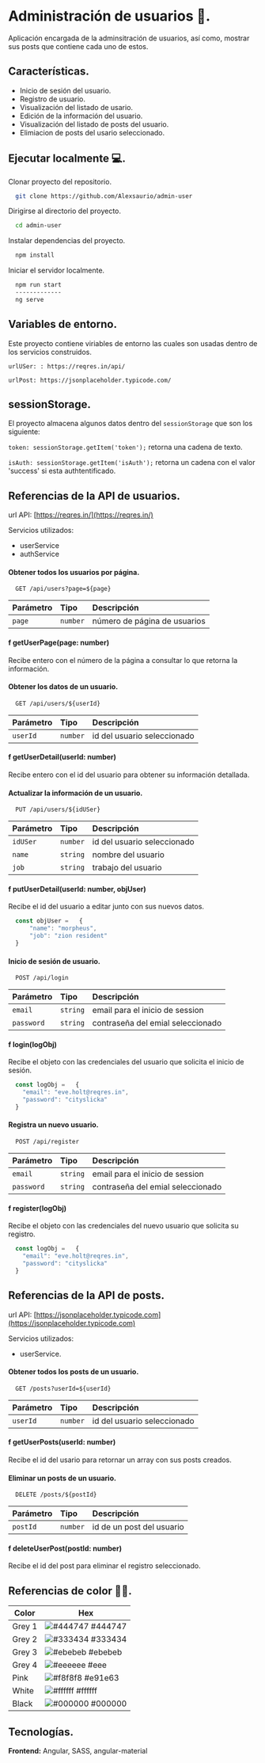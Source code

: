 
# Administración de usuarios 📑.

Aplicación encargada de la adminsitración de usuarios, así como, mostrar sus posts que contiene cada uno de estos.


## Características.

- Inicio de sesión del usuario.
- Registro de usuario.
- Visualización del listado de usario.
- Edición de la información del usuario.
- Visualización del listado de posts del usuario.
- Elimiacion de posts del usario seleccionado.

  
## Ejecutar localmente 💻.

Clonar proyecto del repositorio.

```bash
  git clone https://github.com/Alexsaurio/admin-user
```

Dirigirse al directorio del proyecto.

```bash
  cd admin-user
```

Instalar dependencias del proyecto.

```bash
  npm install
```

Iniciar el servidor localmente.

```bash
  npm run start
  -------------
  ng serve
```

  
## Variables de entorno.

Este proyecto contiene viriables de entorno las cuales son usadas dentro de los servicios construidos.

`urlUSer: : https://reqres.in/api/`

`urlPost: https://jsonplaceholder.typicode.com/`


## sessionStorage.

El proyecto almacena algunos datos dentro del `sessionStorage` que son los siguiente:

`token: sessionStorage.getItem('token');` retorna una cadena de texto.

`isAuth: sessionStorage.getItem('isAuth');` retorna un cadena con el valor 'success' si esta authtentificado.

  
## Referencias de la API de usuarios.

url API: [https://reqres.in/](https://reqres.in/)

Servicios utilizados:
- userService
- authService

#### Obtener todos los usuarios por página.

```http
  GET /api/users?page=${page}
```

| Parámetro | Tipo     | Descripción                   |
| :-------- | :------- | :---------------------------- |
| `page`    | `number` | número de página de usuarios  |


#### f getUserPage(page: number)

Recibe entero con el número de la página a consultar lo que retorna la información.

#### Obtener los datos de un usuario.

```http
  GET /api/users/${userId}
```

| Parámetro | Tipo     | Descripción                       |
| :-------- | :------- | :-------------------------------- |
| `userId`  | `number` | id del usuario seleccionado       | 


#### f getUserDetail(userId: number)

Recibe entero con el id del usuario para obtener su información detallada.


#### Actualizar la información de un usuario.

```http
  PUT /api/users/${idUSer}
```

| Parámetro  | Tipo     | Descripción                       |
| :--------- | :------- | :-------------------------------- |
| `idUSer`   | `number` | id del usuario seleccionado       | 
| `name`     | `string` | nombre del usuario                |
| `job`      | `string` | trabajo del usuario               |


#### f putUserDetail(userId: number, objUser)

Recibe el id del usuario a editar junto con sus nuevos datos.

```javascript
  const objUser =   {
      "name": "morpheus",
      "job": "zion resident"
  }
```

#### Inicio de sesión de usuario.

```http
  POST /api/login
```

| Parámetro    | Tipo     | Descripción                       |
| :----------- | :------- | :-------------------------------- |
| `email`      | `string` | email para el inicio de session   |
| `password`   | `string` | contraseña del emial seleccionado |


#### f login(logObj)

Recibe el objeto con las credenciales del usuario que solicita el inicio de sesión.

```javascript
  const logObj =   {
    "email": "eve.holt@reqres.in",
    "password": "cityslicka"
  } 
```

#### Registra un nuevo usuario.

```http
  POST /api/register
```

| Parámetro    | Tipo     | Descripción                       |
| :----------- | :------- | :-------------------------------- |
| `email`      | `string` | email para el inicio de session   |
| `password`   | `string` | contraseña del emial seleccionado |


#### f register(logObj)

Recibe el objeto con las credenciales del nuevo usuario que solicita su registro.

```javascript
  const logObj =   {
    "email": "eve.holt@reqres.in",
    "password": "cityslicka"
  } 
```

## Referencias de la API de posts.


url API: [https://jsonplaceholder.typicode.com](https://jsonplaceholder.typicode.com)

Servicios utilizados: 
- userService.

#### Obtener todos los posts de un usuario.

```http
  GET /posts?userId=${userId}
```

| Parámetro | Tipo     | Descripción                   |
| :-------- | :------- | :---------------------------- |
| `userId`  | `number` | id del usuario seleccionado  |


#### f getUserPosts(userId: number)

Recibe el id del usario para retornar un array con sus posts creados.


#### Eliminar un posts de un usuario.

```http
  DELETE /posts/${postId}
```

| Parámetro | Tipo     | Descripción                   |
| :-------- | :------- | :---------------------------- |
| `postId`  | `number` | id de un post del usuario     |


#### f deleteUserPost(postId: number)

Recibe el id del post para eliminar el registro seleccionado.

  ## Referencias de color 🤙🏼.

| Color             | Hex                                                                |
| ----------------- | ------------------------------------------------------------------ |
| Grey 1 | ![#444747](https://via.placeholder.com/10/444747?text=+) #444747 |
| Grey 2 | ![#333434](https://via.placeholder.com/10/333434?text=+) #333434 |
| Grey 3 | ![#ebebeb](https://via.placeholder.com/10/#ebebeb?text=+) #ebebeb |
| Grey 4 | ![#eeeeee](https://via.placeholder.com/10/eeeeee?text=+) #eee |
| Pink | ![#f8f8f8](https://via.placeholder.com/10/e91e63?text=+) #e91e63 |
| White | ![#ffffff](https://via.placeholder.com/10/ffffff?text=+) #ffffff |
| Black | ![#000000](https://via.placeholder.com/10/000000?text=+) #000000 |


## Tecnologías.

**Frontend:** Angular, SASS, angular-material

